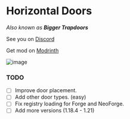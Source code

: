 # Horizontal Doors
*Also known as* ***Bigger Trapdoors***

See you on [Discord](https://discord.gg/kQcbF4BMRh)

Get mod on [Modrinth](https://modrinth.com/mod/horizontal-doors)

![image](https://github.com/user-attachments/assets/e29d374d-a883-4d06-87bb-0dfd73118e11)


### TODO
 - [ ] Improve door placement.
 - [ ] Add other door types. (easy)
 - [ ] Fix registry loading for Forge and NeoForge.
 - [ ] Add more versions (1.18.4 - 1.21)
